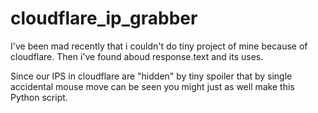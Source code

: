 # cloudflare_ip_grabber

I've been mad recently that i couldn't do tiny project of mine because of cloudflare.
Then i've found aboud response.text and its uses.

Since our IPS in cloudflare are "hidden" by tiny spoiler that by single accidental mouse move can be seen
you might just as well make this Python script.
